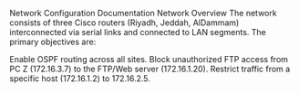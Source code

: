 Network Configuration Documentation
Network Overview
The network consists of three Cisco routers (Riyadh, Jeddah, AlDammam) interconnected via serial links and connected to LAN segments. The primary objectives are:

Enable OSPF routing across all sites.
Block unauthorized FTP access from PC Z (172.16.3.7) to the FTP/Web server (172.16.1.20).
Restrict traffic from a specific host (172.16.1.2) to 172.16.2.5.
